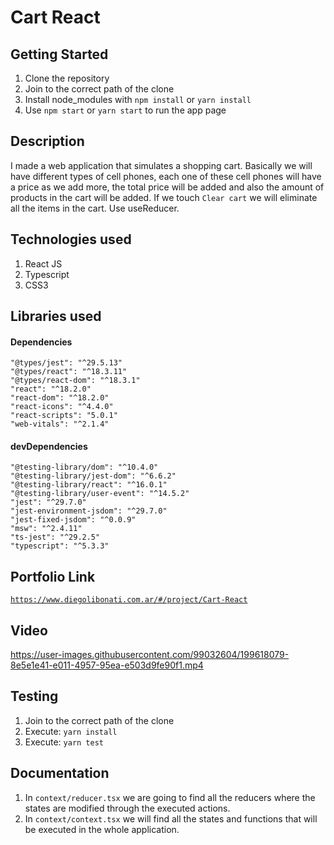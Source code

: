 # Cart React

## Getting Started

1. Clone the repository
2. Join to the correct path of the clone
3. Install node_modules with `npm install` or `yarn install`
4. Use `npm start` or `yarn start` to run the app page

## Description

I made a web application that simulates a shopping cart. Basically we will have different types of cell phones, each one of these cell phones will have a price as we add more, the total price will be added and also the amount of products in the cart will be added. If we touch `Clear cart` we will eliminate all the items in the cart. Use useReducer.

## Technologies used

1. React JS
2. Typescript
3. CSS3

## Libraries used

#### Dependencies

```
"@types/jest": "^29.5.13"
"@types/react": "^18.3.11"
"@types/react-dom": "^18.3.1"
"react": "^18.2.0"
"react-dom": "^18.2.0"
"react-icons": "^4.4.0"
"react-scripts": "5.0.1"
"web-vitals": "^2.1.4"
```

#### devDependencies

```
"@testing-library/dom": "^10.4.0"
"@testing-library/jest-dom": "^6.6.2"
"@testing-library/react": "^16.0.1"
"@testing-library/user-event": "^14.5.2"
"jest": "^29.7.0"
"jest-environment-jsdom": "^29.7.0"
"jest-fixed-jsdom": "^0.0.9"
"msw": "^2.4.11"
"ts-jest": "^29.2.5"
"typescript": "^5.3.3"
```

## Portfolio Link

[`https://www.diegolibonati.com.ar/#/project/Cart-React`](https://www.diegolibonati.com.ar/#/project/Cart-React)

## Video

https://user-images.githubusercontent.com/99032604/199618079-8e5e1e41-e011-4957-95ea-e503d9fe90f1.mp4

## Testing

1. Join to the correct path of the clone
2. Execute: `yarn install`
3. Execute: `yarn test`

## Documentation

1. In `context/reducer.tsx` we are going to find all the reducers where the states are modified through the executed actions.
3. In `context/context.tsx` we will find all the states and functions that will be executed in the whole application.